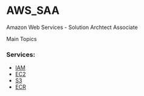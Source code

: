 # AWS_SAA
Amazon Web Services - Solution Archtect Associate 

Main Topics
### Services:  
* [IAM](./SERVICES/IAM/main.md)
* [EC2](./integrations/freeipa/vault.md)
* [S3](./integrations/freeipa/grafana.md)
* [ECR](./integrations/freeipa/gitlab.md)
